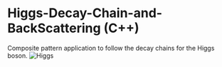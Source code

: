 # Higgs-Decay-Chain-and-BackScattering (C++)
Composite pattern application to follow the decay chains for the Higgs boson.
![Higgs](https://user-images.githubusercontent.com/79840407/174474642-118bde6e-df8a-4f4e-bec9-9215e23a1e4e.png)
